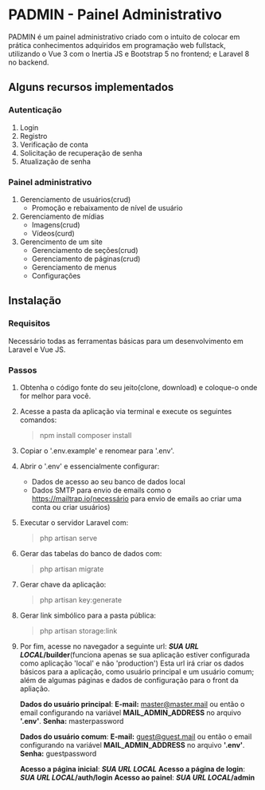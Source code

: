 # PADMIN - Painel Administrativo
PADMIN é um painel administrativo criado com o intuito de colocar em prática conhecimentos adquiridos em programação web fullstack, utilizando o Vue 3 com o Inertia JS e Bootstrap 5 no frontend; e Laravel 8 no backend.

## Alguns recursos implementados
### Autenticação
1. Login
2. Registro
3. Verificação de conta
4. Solicitação de recuperação de senha
5. Atualização de senha

### Painel administrativo
1. Gerenciamento de usuários(crud)
   - Promoção e rebaixamento de nível de usuário
2. Gerenciamento de mídias
   - Imagens(crud)
   - Vídeos(curd)
3. Gerencimento de um site
   - Gerenciamento de seções(crud)
   - Gerenciamento de páginas(crud)
   - Gerenciamento de menus
   - Configurações

## Instalação
### Requisitos
Necessário todas as ferramentas básicas para um desenvolvimento em Laravel e Vue JS.

### Passos
1. Obtenha o código fonte do seu jeito(clone, download) e coloque-o onde for melhor para você.
2. Acesse a pasta da aplicação via terminal e execute os seguintes comandos:
   > npm install
   > composer install
3. Copiar o '.env.example' e renomear para '.env'.
4. Abrir o '.env' e essencialmente configurar:
   - Dados de acesso ao seu banco de dados local
   - Dados SMTP para envio de emails como o https://mailtrap.io(necessário para envio de emails ao criar uma conta ou criar usuários)
5. Executar o servidor Laravel com:
   > php artisan serve
6. Gerar das tabelas do banco de dados com:
   > php artisan migrate
7. Gerar chave da aplicação:
   > php artisan key:generate
8. Gerar link simbólico para a pasta pública:
   > php artisan storage:link
9. Por fim, acesse no navegador a seguinte url: <b><i>SUA URL LOCAL</i>/builder</b>(funciona apenas se sua aplicação estiver configurada como aplicação 'local' e não 'production')
   Esta url irá criar os dados básicos para a aplicação, como usuário principal e um usuário comum; além de algumas páginas e dados de configuração para o front da apliação.

   <b>Dados do usuário principal</b>:
      <b>E-mail:</b> master@master.mail ou então o email configurando na variável <b>MAIL_ADMIN_ADDRESS</b> no arquivo <b>'.env'</b>.
      <b>Senha:</b> masterpassword
   
   <b>Dados do usuário comum</b>:
      <b>E-mail:</b> guest@guest.mail ou então o email configurando na variável <b>MAIL_ADMIN_ADDRESS</b> no arquivo <b>'.env'</b>.
      <b>Senha:</b> guestpassword

      <b>Acesso a página inicial</b>: <b><i>SUA URL LOCAL</i></b>
      <b>Acesso a página de login</b>: <b><i>SUA URL LOCAL</i>/auth/login</b>
      <b>Acesso ao painel</b>: <b><i>SUA URL LOCAL</i>/admin</b>